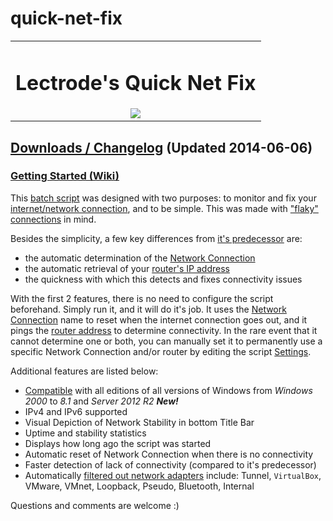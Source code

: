 # quick-net-fix
<table width='435px'>
<tr>
<td align='center'>
<h1>Lectrode's Quick Net Fix</h1>
<img src='https://www.mediafire.com/convkey/5d4e/i0bfh32ud6mnt6u6g.jpg' />
</td>
</tr>
</table>

## [Downloads / Changelog](https://github.com/lectrode/quick-net-fix/blob/wiki/Releases_and_Changelog.md) (Updated 2014-06-06) ##
### [Getting Started (Wiki)](https://github.com/lectrode/quick-net-fix/blob/wiki/GettingStarted.md) ###

This <a href='http://en.wikipedia.org/wiki/Batch_file' title="If you don't know what this is, just think of it as a Windows program that can be edited with Notepad">batch script</a> was designed with two purposes: to monitor and fix your [internet/network connection](https://github.com/lectrode/quick-net-fix/blob/wiki/FAQ_NetworkConnection.md), and to be simple. This was made with ["flaky" connections](https://github.com/lectrode/quick-net-fix/blob/wiki/FAQ_Flaky.md) in mind.

Besides the simplicity, a few key differences from [it's predecessor](https://github.com/lectrode/quick-net-fix/blob/wiki/NCR.md) are:
  * the automatic determination of the [Network Connection](https://github.com/lectrode/quick-net-fix/blob/wiki/FAQ_NetworkConnection.md)
  * the automatic retrieval of your [router's IP address](https://github.com/lectrode/quick-net-fix/blob/wiki/FAQ_RouterAddress.md)
  * the quickness with which this detects and fixes connectivity issues

With the first 2 features, there is no need to configure the script beforehand. Simply run it, and it will do it's job. It uses the [Network Connection](https://github.com/lectrode/quick-net-fix/blob/wiki/FAQ_NetworkConnection.md) name to reset when the internet connection goes out, and it pings the [router address](https://github.com/lectrode/quick-net-fix/blob/wiki/FAQ_RouterAddress.md) to determine connectivity. In the rare event that it cannot determine one or both, you can manually set it to permanently use a specific Network Connection and/or router by editing the script [Settings](https://github.com/lectrode/quick-net-fix/blob/wiki/Settings.md).


Additional features are listed below:

  * [Compatible](https://github.com/lectrode/quick-net-fix/blob/wiki/Compatibility.md) with all editions of all versions of Windows from _Windows 2000_ to _8.1_ and _Server 2012 R2_ _**New!**_
  * IPv4 and IPv6 supported
  * Visual Depiction of Network Stability in bottom Title Bar
  * Uptime and stability statistics
  * Displays how long ago the script was started
  * Automatic reset of Network Connection when there is no connectivity
  * Faster detection of lack of connectivity (compared to it's predecessor)
  * Automatically [filtered out network adapters](https://github.com/lectrode/quick-net-fix/blob/wiki/filterAdapters.md) include: Tunnel, `VirtualBox`, VMware, VMnet, Loopback, Pseudo, Bluetooth, Internal


Questions and comments are welcome :)
